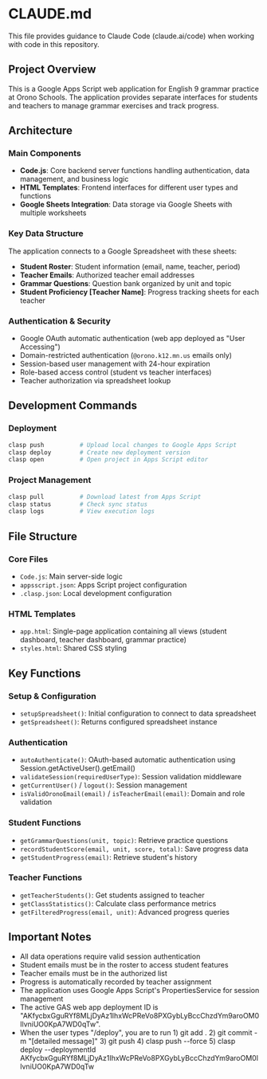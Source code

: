 # CLAUDE.md

This file provides guidance to Claude Code (claude.ai/code) when working with code in this repository.

## Project Overview

This is a Google Apps Script web application for English 9 grammar practice at Orono Schools. The application provides separate interfaces for students and teachers to manage grammar exercises and track progress.

## Architecture

### Main Components
- **Code.js**: Core backend server functions handling authentication, data management, and business logic
- **HTML Templates**: Frontend interfaces for different user types and functions
- **Google Sheets Integration**: Data storage via Google Sheets with multiple worksheets

### Key Data Structure
The application connects to a Google Spreadsheet with these sheets:
- **Student Roster**: Student information (email, name, teacher, period)
- **Teacher Emails**: Authorized teacher email addresses
- **Grammar Questions**: Question bank organized by unit and topic
- **Student Proficiency [Teacher Name]**: Progress tracking sheets for each teacher

### Authentication & Security
- Google OAuth automatic authentication (web app deployed as "User Accessing")
- Domain-restricted authentication (`@orono.k12.mn.us` emails only)
- Session-based user management with 24-hour expiration
- Role-based access control (student vs teacher interfaces)
- Teacher authorization via spreadsheet lookup

## Development Commands

### Deployment
```bash
clasp push          # Upload local changes to Google Apps Script
clasp deploy        # Create new deployment version
clasp open          # Open project in Apps Script editor
```

### Project Management
```bash
clasp pull          # Download latest from Apps Script
clasp status        # Check sync status
clasp logs          # View execution logs
```

## File Structure

### Core Files
- `Code.js`: Main server-side logic
- `appsscript.json`: Apps Script project configuration
- `.clasp.json`: Local development configuration

### HTML Templates
- `app.html`: Single-page application containing all views (student dashboard, teacher dashboard, grammar practice)
- `styles.html`: Shared CSS styling

## Key Functions

### Setup & Configuration
- `setupSpreadsheet()`: Initial configuration to connect to data spreadsheet
- `getSpreadsheet()`: Returns configured spreadsheet instance

### Authentication
- `autoAuthenticate()`: OAuth-based automatic authentication using Session.getActiveUser().getEmail()
- `validateSession(requiredUserType)`: Session validation middleware
- `getCurrentUser()` / `logout()`: Session management
- `isValidOronoEmail(email)` / `isTeacherEmail(email)`: Domain and role validation

### Student Functions
- `getGrammarQuestions(unit, topic)`: Retrieve practice questions
- `recordStudentScore(email, unit, score, total)`: Save progress data
- `getStudentProgress(email)`: Retrieve student's history

### Teacher Functions
- `getTeacherStudents()`: Get students assigned to teacher
- `getClassStatistics()`: Calculate class performance metrics
- `getFilteredProgress(email, unit)`: Advanced progress queries

## Important Notes

- All data operations require valid session authentication
- Student emails must be in the roster to access student features
- Teacher emails must be in the authorized list
- Progress is automatically recorded by teacher assignment
- The application uses Google Apps Script's PropertiesService for session management
- The active GAS web app deployment ID is "AKfycbxGguRYf8MLjDyAz1IhxWcPReVo8PXGybLyBccChzdYm9aroOM0llvniUO0KpA7WD0qTw".
- When the user types "/deploy", you are to run 1) git add . 2) git commit -m "[detailed message]" 3) git push 4) clasp push --force 5) clasp deploy --deploymentId AKfycbxGguRYf8MLjDyAz1IhxWcPReVo8PXGybLyBccChzdYm9aroOM0llvniUO0KpA7WD0qTw